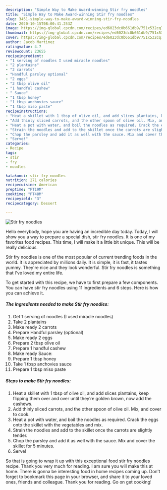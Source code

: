 ```yaml
---
description: "Simple Way to Make Award-winning Stir fry noodles"
title: "Simple Way to Make Award-winning Stir fry noodles"
slug: 3451-simple-way-to-make-award-winning-stir-fry-noodles
date: 2020-10-15T08:00:41.253Z
image: https://img-global.cpcdn.com/recipes/ed6023dc0b661db9/751x532cq70/stir-fry-noodles-recipe-main-photo.jpg
thumbnail: https://img-global.cpcdn.com/recipes/ed6023dc0b661db9/751x532cq70/stir-fry-noodles-recipe-main-photo.jpg
cover: https://img-global.cpcdn.com/recipes/ed6023dc0b661db9/751x532cq70/stir-fry-noodles-recipe-main-photo.jpg
author: Jacob Martinez
ratingvalue: 4.7
reviewcount: 23655
recipeingredient:
- "1 serving of noodles I used miracle noodles"
- "2 plantains"
- "2 carrots"
- "Handful parsley optional"
- "2 eggs"
- "2 tbsp olive oil"
- "1 handful cashew"
- " Sauce"
- "1 tbsp honey"
- "1 tbsp anchovies sauce"
- "1 tbsp miso paste"
recipeinstructions:
- "Heat a skillet with 1 tbsp of olive oil, and add slices plantains, keep flipping them over and over until they’re golden brown, now add the cashews."
- "Add thinly sliced carrots, and the other spoon of olive oil. Mix, and cover to cook."
- "Heat a pot with water, and boil the noodles as required. Crack the eggs onto the skillet with the vegetables and mix."
- "Strain the noodles and add to the skillet once the carrots are slightly tender."
- "Chop the parsley and add it as well with the sauce. Mix and cover the skillet for 5 minutes."
- "Serve!"
categories:
- Recipe
tags:
- stir
- fry
- noodles

katakunci: stir fry noodles 
nutrition: 271 calories
recipecuisine: American
preptime: "PT19M"
cooktime: "PT48M"
recipeyield: "3"
recipecategory: Dessert

---
```



![Stir fry noodles](https://img-global.cpcdn.com/recipes/ed6023dc0b661db9/751x532cq70/stir-fry-noodles-recipe-main-photo.jpg)

Hello everybody, hope you are having an incredible day today. Today, I will show you a way to prepare a special dish, stir fry noodles. It is one of my favorites food recipes. This time, I will make it a little bit unique. This will be really delicious.



Stir fry noodles is one of the most popular of current trending foods in the world. It is appreciated by millions daily. It is simple, it is fast, it tastes yummy. They're nice and they look wonderful. Stir fry noodles is something that I've loved my entire life.


To get started with this recipe, we have to first prepare a few components. You can have stir fry noodles using 11 ingredients and 6 steps. Here is how you can achieve it.

<!--inarticleads1-->

##### The ingredients needed to make Stir fry noodles:

1. Get 1 serving of noodles (I used miracle noodles)
1. Take 2 plantains
1. Make ready 2 carrots
1. Prepare Handful parsley (optional)
1. Make ready 2 eggs
1. Prepare 2 tbsp olive oil
1. Prepare 1 handful cashew
1. Make ready  Sauce:
1. Prepare 1 tbsp honey
1. Take 1 tbsp anchovies sauce
1. Prepare 1 tbsp miso paste




<!--inarticleads2-->

##### Steps to make Stir fry noodles:

1. Heat a skillet with 1 tbsp of olive oil, and add slices plantains, keep flipping them over and over until they’re golden brown, now add the cashews.
1. Add thinly sliced carrots, and the other spoon of olive oil. Mix, and cover to cook.
1. Heat a pot with water, and boil the noodles as required. Crack the eggs onto the skillet with the vegetables and mix.
1. Strain the noodles and add to the skillet once the carrots are slightly tender.
1. Chop the parsley and add it as well with the sauce. Mix and cover the skillet for 5 minutes.
1. Serve!




So that is going to wrap it up with this exceptional food stir fry noodles recipe. Thank you very much for reading. I am sure you will make this at home. There is gonna be interesting food in home recipes coming up. Don't forget to bookmark this page in your browser, and share it to your loved ones, friends and colleague. Thank you for reading. Go on get cooking!
